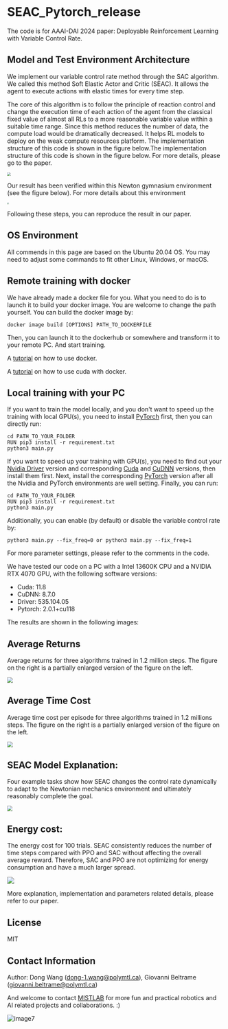 # SEAC_Pytorch_release
The code is for AAAI-DAI 2024 paper: Deployable Reinforcement Learning with 
Variable Control Rate.
<!--After our paper is available online, I'd add the related link here-->

## Model and Test Environment Architecture
We implement our variable control rate method through the SAC algorithm. We called this method Soft Elastic Actor and 
Critic (SEAC). It allows the agent to execute actions with elastic times for every time step.

The core of this algorithm is to follow the principle of reaction control and change the execution time of each action 
of the agent from the classical fixed value of almost all RLs to a more reasonable variable value within a suitable time
range. Since this method reduces the number of data, the compute load would be dramatically decreased. It helps RL 
models to deploy on the weak compute resources platform. The implementation structure of this code is shown in the 
figure below.The implementation structure of this code is shown in the  figure below. For more details, please go to the 
paper.

<img src="img/architecture.jpg" style="zoom:50%" />

Our result has been verified within this Newton gymnasium environment (see the figure 
below). For more details about this environment

<img src="img/map.svg" style="zoom:26%" />

Following these steps, you can reproduce the result in our paper.

## OS Environment
All commends in this page are based on the Ubuntu 20.04 OS. You may need to adjust some commands to fit other Linux, 
Windows, or macOS.
## Remote training with docker
We have already made a docker file for you. What you need to do is to launch it to build your docker image. You are 
welcome to change the path yourself. You can build the docker image by:
```
docker image build [OPTIONS] PATH_TO_DOCKERFILE
```
Then, you can launch it to the dockerhub or somewhere and transform it to your remote PC. And start training.

A [tutorial](https://docs.docker.com/get-started/) on how to use docker.

A [tutorial](https://developer.nvidia.com/nvidia-container-runtime) on how to use cuda with docker.

## Local training with your PC
If you want to train the model locally, and you don't want to speed up the training with local GPU(s), you need to 
install [PyTorch](https://pytorch.org/) first, then you can directly run:
```
cd PATH_TO_YOUR_FOLDER
RUN pip3 install -r requirement.txt
python3 main.py
```

If you want to speed up your training with GPU(s), you need to find out your 
[Nvidia Driver](https://www.nvidia.com/Download/index.aspx?lang=en-us) version and corresponding
[Cuda](https://developer.nvidia.com/cuda-downloads) and [CuDNN](https://developer.nvidia.com/rdp/cudnn-archive) 
versions, then install them first. Next, install the corresponding [PyTorch](https://pytorch.org/) version after all the Nvidia
and PyTorch environments are well setting. Finally, you can run:
```
cd PATH_TO_YOUR_FOLDER
RUN pip3 install -r requirement.txt
python3 main.py
```

Additionally, you can enable (by default) or disable the variable control rate by: 

```
python3 main.py --fix_freq=0 or python3 main.py --fix_freq=1
```
For more parameter settings, please refer to the comments in the code.

We have tested our code on a PC with a Intel 13600K CPU and a NVIDIA RTX 4070 GPU, with the following software versions:

- Cuda: 11.8
- CuDNN: 8.7.0
- Driver: 535.104.05
- Pytorch: 2.0.1+cu118

The results are shown in the following images:

## Average Returns
Average returns for three algorithms trained in 1.2 million steps. The figure on the right is a partially enlarged 
version of the figure on the left.

<img src="img/average_return.jpg" style="zoom:80%" />

## Average Time Cost
Average time cost per episode for three algorithms trained in 1.2 millions steps. The figure on the right is a partially
enlarged version of the figure on the left.

<img src="img/time_cost.jpg" style="zoom:80%" />

## SEAC Model Explanation:
Four example tasks show how SEAC changes the control rate dynamically to adapt to the Newtonian mechanics environment 
and ultimately reasonably complete the goal.

<img src="img/SEAC_policy_explanation_chart.jpg" style="zoom:76%" />

## Energy cost:
The energy cost for 100 trials. SEAC consistently reduces the number of time steps compared with PPO and SAC without 
affecting the overall average reward. Therefore, SAC and PPO are not optimizing for energy consumption and have a much 
larger spread.

<img src="img/energy_cost.svg" style="zoom:100%" />

More explanation, implementation and parameters related details, please refer to our paper.
<!--After our paper is available online, I'd add the cite information here-->

## License
MIT

## Contact Information
Author: Dong Wang (dong-1.wang@polymtl.ca), Giovanni Beltrame (giovanni.beltrame@polymtl.ca)

And welcome to contact [MISTLAB](https://mistlab.ca) for more fun and practical robotics and AI related projects and 
collaborations. :)

![image7](img/mistlogo.svg)
